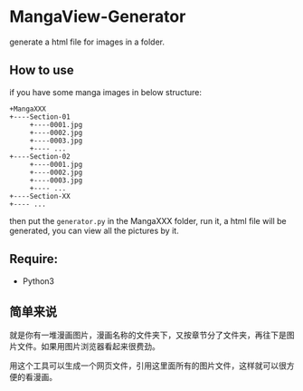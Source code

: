 # MangaView-Generator
generate a html file for images in a folder.



## How to use

if you have some manga images in below structure:

```
+MangaXXX
+----Section-01
     +----0001.jpg
     +----0002.jpg
     +----0003.jpg
     +---- ...
+----Section-02
     +----0001.jpg
     +----0002.jpg
     +----0003.jpg
     +---- ...
+----Section-XX
+---- ...
```

then put the `generator.py` in the MangaXXX folder, run it, a html file will be generated, you can view all the pictures by it.



## Require:

- Python3


## 简单来说
就是你有一堆漫画图片，漫画名称的文件夹下，又按章节分了文件夹，再往下是图片文件。如果用图片浏览器看起来很费劲。

用这个工具可以生成一个网页文件，引用这里面所有的图片文件，这样就可以很方便的看漫画。
